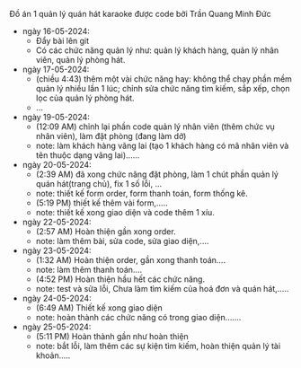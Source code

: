 Đồ án 1 quản lý quán hát karaoke được code bởi Trần Quang Minh Đức

- ngày 16-05-2024:
  + Đẩy bài lên git
  + Có các chức năng quản lý như: quản lý khách hàng, quản lý nhân viên, quản lý phòng hát.
- ngày 17-05-2024:
  + (chiều 4:43) thêm một vài chức năng hay: không thể chạy phần mềm quản lý nhiều lần 1 lúc; chỉnh sửa chức năng tìm kiếm, sắp xếp, chọn lọc của quản lý phòng hát.
  + ...
- ngày 19-05-2024:
  + (12:09 AM) chỉnh lại phần code quản lý nhân viên (thêm chức vụ nhân viên), làm đặt phòng (đang làm dở)
  + note: làm khách hàng vãng lai (tạo 1 khách hàng có mã nhân viên và tên thuộc dạng vãng lai)...... 
- ngày 20-05-2024:
  + (2:39 AM) đã xong chức năng đặt phòng, làm 1 chút phần quản lý quán hát(trang chủ), fix 1 số lỗi, ...
  + note: thiết kế form order, form thanh toán, form thống kê.
  + (5:19 PM) thiết kế thêm vài form,.....
  + note: thiết kế xong giao diện và code thêm 1 xíu.
- ngày 22-05-2024:
  + (2:57 AM) Hoàn thiện gần xong order.
  + note: làm thêm bài, sửa code, sửa giao diện,....
- ngày 23-05-2024:
  + (1:32 AM) Hoàn thiện order, gần xong thanh toán....
  + note: làm thêm thanh toán....
  + (4:52 PM) Hoàn thiện hầu hết các chức năng.
  + note: test và sửa lỗi, Chưa làm tìm kiếm của hoá đơn và quán hát,.....
- ngày 24-05-2024:
  + (6:49 AM) Thiết kế xong giao diện
  + note: hoàn thành các chức năng có trong giao diện.......
- ngày 25-05-2024:
  + (5:11 PM) Hoàn thành gần như hoàn thiện
  + note: bắt lỗi, làm thêm các sự kiện tìm kiếm, hoàn thiện quản lý tài khoản.....